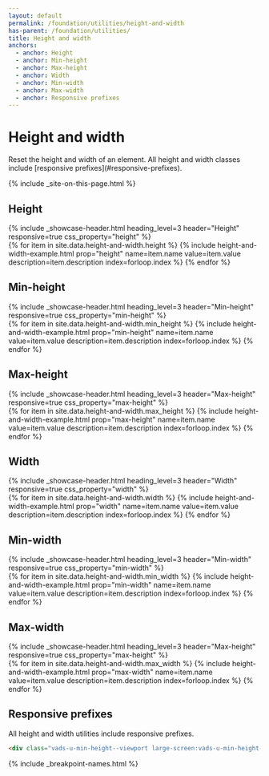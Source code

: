 ```yaml
---
layout: default
permalink: /foundation/utilities/height-and-width
has-parent: /foundation/utilities/
title: Height and width
anchors:
  - anchor: Height
  - anchor: Min-height
  - anchor: Max-height
  - anchor: Width
  - anchor: Min-width
  - anchor: Max-width
  - anchor: Responsive prefixes
---
```


# Height and width

<div class="va-introtext" markdown="1">
  Reset the height and width of an element. All height and width classes include [responsive prefixes](#responsive-prefixes).
</div>

{% include _site-on-this-page.html %}

## Height

<div class="site-showcase">
  {%
    include _showcase-header.html
    heading_level=3
    header="Height"
    responsive=true
    css_property="height"
  %}
  <div class="vads-l-row">
    {% for item in site.data.height-and-width.height %}
      {% include height-and-width-example.html
        prop="height"
        name=item.name
        value=item.value
        description=item.description
        index=forloop.index
      %}
    {% endfor %}
  </div>
</div>

## Min-height

<div class="site-showcase">
  {%
    include _showcase-header.html
    heading_level=3
    header="Min-height"
    responsive=true
    css_property="min-height"
  %}
  <div class="vads-l-row">
    {% for item in site.data.height-and-width.min_height %}
      {% include height-and-width-example.html
        prop="min-height"
        name=item.name
        value=item.value
        description=item.description
        index=forloop.index
      %}
    {% endfor %}
  </div>
</div>

## Max-height  

<div class="site-showcase">
  {%
    include _showcase-header.html
    heading_level=3
    header="Max-height"
    responsive=true
    css_property="max-height"
  %}
  <div class="vads-l-row">
    {% for item in site.data.height-and-width.max_height %}
      {% include height-and-width-example.html
        prop="max-height"
        name=item.name
        value=item.value
        description=item.description
        index=forloop.index
      %}
    {% endfor %}
  </div>
</div>

## Width

<div class="site-showcase">
  {%
    include _showcase-header.html
    heading_level=3
    header="Width"
    responsive=true
    css_property="width"
  %}
  <div class="vads-l-row">
    {% for item in site.data.height-and-width.width %}
      {% include height-and-width-example.html
        prop="width"
        name=item.name
        value=item.value
        description=item.description
        index=forloop.index
      %}
    {% endfor %}
  </div>
</div>

## Min-width

<div class="site-showcase">
  {%
    include _showcase-header.html
    heading_level=3
    header="Min-width"
    responsive=true
    css_property="min-width"
  %}
  <div class="vads-l-row">
    {% for item in site.data.height-and-width.min_width %}
      {% include height-and-width-example.html
        prop="min-width"
        name=item.name
        value=item.value
        description=item.description
        index=forloop.index
      %}
    {% endfor %}
  </div>
</div>

## Max-width

<div class="site-showcase">
  {%
    include _showcase-header.html
    heading_level=3
    header="Max-height"
    responsive=true
    css_property="max-height"
  %}
  <div class="vads-l-row">
    {% for item in site.data.height-and-width.max_width %}
      {% include height-and-width-example.html
        prop="max-width"
        name=item.name
        value=item.value
        description=item.description
        index=forloop.index
      %}
    {% endfor %}
  </div>
</div>


## Responsive prefixes

All height and width utilities include responsive prefixes.

```html
<div class="vads-u-min-height--viewport large-screen:vads-u-min-height--none">
```
{% include _breakpoint-names.html %}